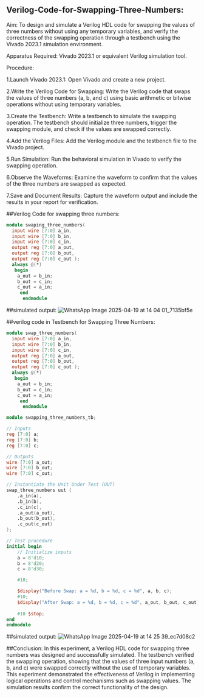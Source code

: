 ## Verilog-Code-for-Swapping-Three-Numbers:
Aim:
  To design and simulate a Verilog HDL code for swapping the values of three numbers without using any temporary variables, and verify the correctness of the swapping operation through a testbench using the Vivado 2023.1 simulation environment.

Apparatus Required:
  Vivado 2023.1 or equivalent Verilog simulation tool.

Procedure:

1.Launch Vivado 2023.1:
Open Vivado and create a new project.
      
2.Write the Verilog Code for Swapping:
Write the Verilog code that swaps the values of three numbers (a, b, and c) using basic arithmetic or bitwise operations without using temporary variables.
    
3.Create the Testbench:
Write a testbench to simulate the swapping operation. The testbench should initialize three numbers, trigger the swapping module, and check if the values are swapped correctly.
    
4.Add the Verilog Files:
Add the Verilog module and the testbench file to the Vivado project.

5.Run Simulation:
Run the behavioral simulation in Vivado to verify the swapping operation.

6.Observe the Waveforms:
Examine the waveform to confirm that the values of the three numbers are swapped as expected.

7.Save and Document Results:
Capture the waveform output and include the results in your report for verification.

##Verilog Code for swapping three numbers:
```verilog
module swaping_three_numbers(
  input wire [7:0] a_in,
  input wire [7:0] b_in, 
  input wire [7:0] c_in, 
  output reg [7:0] a_out, 
  output reg [7:0] b_out, 
  output reg [7:0] c_out ); 
  always @(*)
   begin
    a_out = b_in; 
    b_out = c_in; 
    c_out = a_in; 
     end
      endmodule
```
##simulated output:
    ![WhatsApp Image 2025-04-19 at 14 04 01_7135bf5e](https://github.com/user-attachments/assets/a1b03357-9744-4593-b4bd-dc82652a2d5a)

##verilog code in Testbench for Swapping Three Numbers:
```verilog
module swap_three_numbers(
  input wire [7:0] a_in,
  input wire [7:0] b_in, 
  input wire [7:0] c_in, 
  output reg [7:0] a_out, 
  output reg [7:0] b_out, 
  output reg [7:0] c_out ); 
  always @(*)
   begin
    a_out = b_in; 
    b_out = c_in; 
    c_out = a_in; 
     end
      endmodule

module swapping_three_numbers_tb;

// Inputs
reg [7:0] a;
reg [7:0] b;
reg [7:0] c;

// Outputs
wire [7:0] a_out;
wire [7:0] b_out;
wire [7:0] c_out;

// Instantiate the Unit Under Test (UUT)
swap_three_numbers uut (
    .a_in(a),
    .b_in(b),
    .c_in(c),
    .a_out(a_out),
    .b_out(b_out),
    .c_out(c_out)
);

// Test procedure
initial begin
    // Initialize inputs
    a = 8'd10; 
    b = 8'd20; 
    c = 8'd30; 

    #10;

    $display("Before Swap: a = %d, b = %d, c = %d", a, b, c);
    #10;
    $display("After Swap: a = %d, b = %d, c = %d", a_out, b_out, c_out);
    
    #10 $stop;
end
endmodule
```
##simulated output:
    ![WhatsApp Image 2025-04-19 at 14 25 39_ec7d08c2](https://github.com/user-attachments/assets/df41f207-20d5-4539-aac4-88b817a0ff1d)

##Conclusion:
     In this experiment, a Verilog HDL code for swapping three numbers was designed and successfully simulated. The testbench verified the swapping operation, showing that the values of three input numbers (a, b, and c) were swapped correctly without the use of temporary variables. This experiment demonstrated the effectiveness of Verilog in implementing logical operations and control mechanisms such as swapping values. The simulation results confirm the correct functionality of the design.
